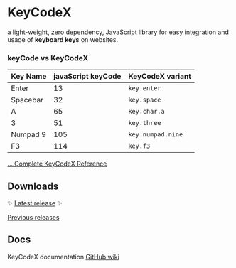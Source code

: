 # KeyCodeX

a light-weight, zero dependency, JavaScript library for easy integration and usage of **keyboard keys** on websites.

### keyCode vs KeyCodeX

Key Name | javaScript keyCode | KeyCodeX variant
-------- | ------------------ | ----------------
Enter    | 13                 | `key.enter`
Spacebar | 32                 | `key.space`
A        | 65                 | `key.char.a`
3        | 51                 | `key.three`
Numpad 9 | 105                | `key.numpad.nine`
F3       | 114                | `key.f3`

[....Complete KeyCodeX Reference](https://github.com/siddacool/keycodex/wiki/Key-Reference)

## Downloads

:sparkles: [Latest release](https://github.com/siddacool/keycodex/releases/download/v1.1/keycodex-1.1-complete.zip) :sparkles:

[Previous releases](https://github.com/siddacool/keycodex/releases)

## Docs

KeyCodeX documentation [GitHub wiki](https://github.com/siddacool/keycodex/wiki/)


